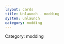 ```yaml
---
layout: cards
title: Unlaunch - modding
system: unlaunch
category: modding
---
```

<div class="alert alert-secondary mb-4"><span class="i18n innerHTML-category">Category: </span><span class="i18n innerHTML-cat-modding">modding</span></div>
